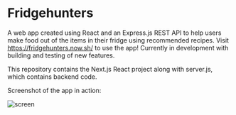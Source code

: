 # Fridgehunters
A web app created using React and an Express.js REST API to help users make food out of the items in their fridge using recommended recipes. Visit https://fridgehunters.now.sh/ to use the app! Currently in development with building and testing of new features.

This repository contains the Next.js React project along with server.js, which contains backend code.

Screenshot of the app in action:

![screen](https://github.com/aseem191/Fridgehunters-Work-In-Progress/blob/master/fridgehuntersmainpage.PNG)
